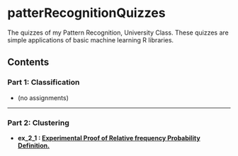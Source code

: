 # patterRecognitionQuizzes
The quizzes of my Pattern Recognition, University Class. These quizzes are simple applications of basic machine learning R libraries. <br>
## Contents 
### Part 1: Classification
  - (no assignments)<br>
  ---
### Part 2: Clustering <br>
  - **ex_2_1 : [Experimental Proof of Relative frequency Probability Definition.](https://github.com/mikalaki/dataAnalysisCourseTasks/blob/main/chapter%202/ex_2_1.m)** <br>

